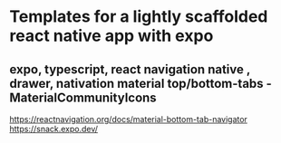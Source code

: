 # Templates for a lightly scaffolded react native app with expo
## expo, typescript, react navigation native , drawer, nativation material top/bottom-tabs - MaterialCommunityIcons

https://reactnavigation.org/docs/material-bottom-tab-navigator
https://snack.expo.dev/
